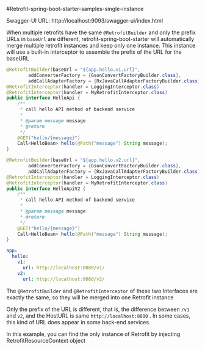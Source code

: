 #Retrofit-spring-boot-starter-samples-single-instance

Swagger-UI URL: http://localhost:9093/swagger-ui/index.html

When multiple retrofits have the same `@RetrofitBuilder` and only the prefix URLs in `baseUrl` are different, retrofit-spring-boot-starter will automatically merge multiple retrofit instances and keep only one instance. This instance will use a built-in interceptor to assemble the prefix of the URL for the baseURL

```java
@RetrofitBuilder(baseUrl = "${app.hello.v1.url}",
        addConverterFactory = {GsonConvertFactoryBuilder.class},
        addCallAdapterFactory = {RxJavaCallAdapterFactoryBuilder.class})
@RetrofitInterceptor(handler = LoggingInterceptor.class)
@RetrofitInterceptor(handler = MyRetrofitInterceptor.class)
public interface HelloApi {
    /**
     * call hello API method of backend service
     *
     * @param message message
     * @return
     */
    @GET("hello/{message}")
    Call<HelloBean> hello(@Path("message") String message);
}
```

```java
@RetrofitBuilder(baseUrl = "${app.hello.v2.url}",
        addConverterFactory = {GsonConvertFactoryBuilder.class},
        addCallAdapterFactory = {RxJavaCallAdapterFactoryBuilder.class})
@RetrofitInterceptor(handler = LoggingInterceptor.class)
@RetrofitInterceptor(handler = MyRetrofitInterceptor.class)
public interface HelloApiV2 {
    /**
     * call hello API method of backend service
     *
     * @param message message
     * @return
     */
    @GET("hello/{message}")
    Call<HelloBean> hello(@Path("message") String message);
}
```

```yaml
app:
  hello:
    v1:
      url: http://localhost:8080/v1/
    v2:
      url: http://localhost:8080/v2/
```

The `@RetrofitBuilder` and `@RetrofitInterceptor` of these two Interfaces are exactly the same, so they will be merged into one Retrofit instance

Only the prefix of the URL is different, that is, the difference between `/v1` and `v2`, and the HostURL is same `http://localhost:8080` . In some cases, this kind of URL does appear in some back-end services.

In this example, you can find the only instance of Retrofit by injecting RetrofitResourceContext object

